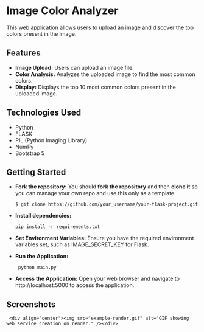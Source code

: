 # Image Color Analyzer
  This web application allows users to upload an image and discover the top colors present in the image.

## Features
- **Image Upload:** Users can upload an image file.
- **Color Analysis:** Analyzes the uploaded image to find the most common colors.
- **Display:** Displays the top 10 most common colors present in the uploaded image.

## Technologies Used
- Python
- FLASK
- PIL (Python Imaging Library)
- NumPy
- Bootstrap 5

## Getting Started
- **Fork the repository:** You should **fork the repository** and then **clone it** so you can manage your own repo and use this only as a template.
  ```
  $ git clone https://github.com/your_username/your-flask-project.git
  ```
- **Install dependencies:**

  ```
  pip install -r requirements.txt
  ```
- **Set Environment Variables:** Ensure you have the required environment variables set, such as IMAGE_SECRET_KEY for Flask.
  
- **Run the Application:**

    ```
     python main.py
    ```

- **Access the Application:** Open your web browser and navigate to http://localhost:5000 to access the application.

## Screenshots
     <div align="center"><img src="example-render.gif" alt="GIF showing web service creation on render." /></div>
